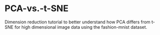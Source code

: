 # PCA-vs.-t-SNE
Dimension reduction tutorial to better understand how PCA differs from t-SNE for high dimensional image data using the fashion-mnist dataset.
